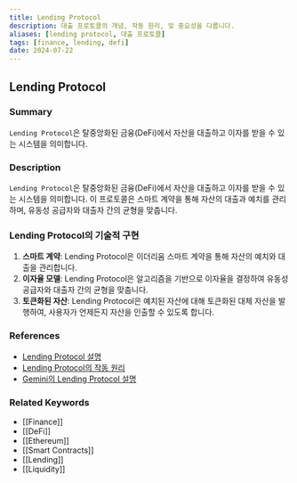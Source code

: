 ```yaml
---
title: Lending Protocol
description: 대출 프로토콜의 개념, 작동 원리, 및 중요성을 다룹니다.
aliases: [lending protocol, 대출 프로토콜]
tags: [finance, lending, defi]
date: 2024-07-22
---
```


## Lending Protocol

### Summary

`Lending Protocol`은 탈중앙화된 금융(DeFi)에서 자산을 대출하고 이자를 받을 수 있는 시스템을 의미합니다.

### Description

`Lending Protocol`은 탈중앙화된 금융(DeFi)에서 자산을 대출하고 이자를 받을 수 있는 시스템을 의미합니다. 이 프로토콜은 스마트 계약을 통해 자산의 대출과 예치를 관리하며, 유동성 공급자와 대출자 간의 균형을 맞춥니다.

### Lending Protocol의 기술적 구현

1. **스마트 계약**: Lending Protocol은 이더리움 스마트 계약을 통해 자산의 예치와 대출을 관리합니다.
2. **이자율 모델**: Lending Protocol은 알고리즘을 기반으로 이자율을 결정하여 유동성 공급자와 대출자 간의 균형을 맞춥니다.
3. **토큰화된 자산**: Lending Protocol은 예치된 자산에 대해 토큰화된 대체 자산을 발행하여, 사용자가 언제든지 자산을 인출할 수 있도록 합니다.

### References

- [Lending Protocol 설명](https://en.wikipedia.org/wiki/Lending_protocol)
- [Lending Protocol의 작동 원리](https://www.investopedia.com/terms/l/lending-protocol.asp)
- [Gemini의 Lending Protocol 설명](https://www.gemini.com/cryptopedia/search?query=lending-protocol)

### Related Keywords

- [[Finance]]
- [[DeFi]]
- [[Ethereum]]
- [[Smart Contracts]]
- [[Lending]]
- [[Liquidity]]
